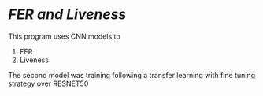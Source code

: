 # *FER and Liveness*
This program uses CNN models to
1. FER
2. Liveness

The second model was training following a transfer learning with fine tuning strategy over RESNET50

